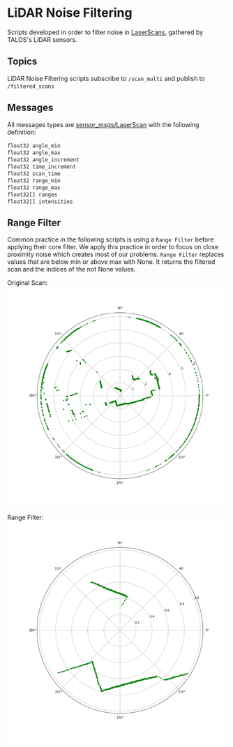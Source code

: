 # LiDAR Noise Filtering

Scripts developed in order to filter noise in [LaserScans](http://docs.ros.org/en/noetic/api/sensor_msgs/html/msg/LaserScan.html), gathered by TALOS's LiDAR sensors. 

## Topics

LiDAR Noise Filtering scripts subscribe to `/scan_multi` and publish to `/filtered_scans`

## Messages 

All messages types are [sensor_msgs/LaserScan](http://docs.ros.org/en/api/sensor_msgs/html/msg/LaserScan.html) with the following definition:
```
float32 angle_min
float32 angle_max
float32 angle_increment
float32 time_increment
float32 scan_time
float32 range_min
float32 range_max
float32[] ranges
float32[] intensities
```
## Range Filter

Common practice in the following scripts is using a `Range Filter` before applying their core filter. We apply this practice in order to focus on close proximity noise which creates most of our problems. `Range Filter` replaces values that are below min or above max with None. It returns the filtered scan and the indices of the not None values.

Original Scan:
![Original Scan: ](Images/original_scan.png)

Range Filter:
![Range Filter: ](Images/range_filter.png)

